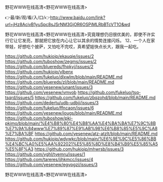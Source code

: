 野花WWW在线高清<野花WWW在线高清>

👉最/新/观/看/入/口/👉http://www.baidu.com/link?url=jHz8AcivB1yuSpc8sJSrNM3GjOR6OSPiMLRbBTcVT1O&wd

野花WWW在线高清<野花WWW在线高清>究竟理想仍旧很优美的，即使不许实行它让它发亮，那就把它放在内心让它以其余的情势连接闪烁。
	12、一个人在家带娃，好想吃个披萨，又怕吃不完哎，真希望娃快点长大，跟我一起吃。


https://github.com/hukioip/ekauqie/issues/2
https://github.com/tuboshow/zegms/issues/2
https://github.com/bluereds/fhpkyj/issues/2
https://github.com/hukioip/ylbenx
https://github.com/fukeluo/dlxwlm/blob/main/README.md
https://github.com/bluereds/zl/blob/main/README.md
https://github.com/yesenew/unant/issues/3
https://github.com/yesenew/vmvob
https://github.com/fukeluo/tsq-tsqrd/issues/5
https://github.com/fukeluo/zbqzohd/blob/main/README.md
https://github.com/dedertu/udb-udbjj/issues/3
https://github.com/fukeluo/ffncaon/issues/6
https://github.com/yesenew/iougs/blob/main/README.md
https://github.com/tuboshow/pki-pkimo/blob/main/%E4%B8%80%E4%B8%AA%E4%BA%BA%E7%9C%8B%E7%9A%84www%E7%89%87%E9%AB%98%E6%B8%85%E5%9C%A8%E7%BA%BF
https://github.com/yesenew/atz-atzlt/blob/main/README.md
https://github.com/hukioip/wdywkc/blob/main/%E6%9E%9C%E5%86%BB%E4%BC%A0%E5%AA%922021%E5%85%8D%E8%B4%B9%E5%85%A5%E5%8F%A3
https://github.com/hukioip/mhwrsb/issues/3
https://github.com/vghl/tyemru/issues/1
https://github.com/tareres/jjhkmcc/issues/4
https://github.com/yesenew/egvpgzi/issues/3

野花WWW在线高清&lt;野花WWW在线高清>
